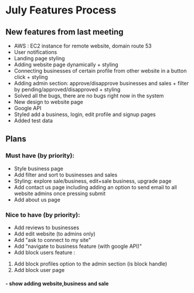
# July Features Process
## New features from last meeting
- AWS : EC2 instance for remote website, domain route 53
- User notifications
- Landing page styling
- Adding website page dynamically + styling
- Connecting businesses of certain profile from other website in a button click + styling
- Adding admin section: approve/disapprove businesses and sales + filter by pending/approved/disapproved + styling
- Solved all the bugs, there are no bugs right now in the system
- New design to website page
- Google API
- Styled add a business, login, edit profile and signup pages 
- Added test data

## Plans
### Must have (by priority):
- Style business page
- Add filter and sort to businesses and sales
- Styling: explore sale/business, edit+sale business, upgrade page
- Add contact us page including adding an option to send email to all website admins once pressing submit
- Add about us page

### Nice to have (by priority):
- Add reviews to businesses
- Add edit website (to admins only)
- Add "ask to connect to my site" 
- Add "navigate to business feature (with google API)"
- Add block users feature : 
1. Add block profiles option to the admin section (is block handle)
2. Add block user page

#### - show adding website,business and sale

